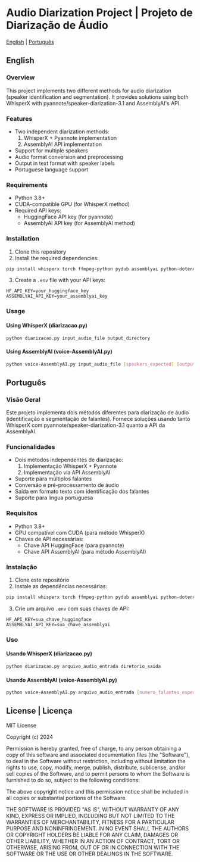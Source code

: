 # Audio Diarization Project | Projeto de Diarização de Áudio

[English](#english) | [Português](#português)

## English

### Overview
This project implements two different methods for audio diarization (speaker identification and segmentation). It provides solutions using both WhisperX with pyannote/speaker-diarization-3.1 and AssemblyAI's API.

### Features
- Two independent diarization methods:
  1. WhisperX + Pyannote implementation
  2. AssemblyAI API implementation
- Support for multiple speakers
- Audio format conversion and preprocessing
- Output in text format with speaker labels
- Portuguese language support

### Requirements
- Python 3.8+
- CUDA-compatible GPU (for WhisperX method)
- Required API keys:
  - HuggingFace API key (for pyannote)
  - AssemblyAI API key (for AssemblyAI method)

### Installation
1. Clone this repository
2. Install the required dependencies:
```bash
pip install whisperx torch ffmpeg-python pydub assemblyai python-dotenv
```
3. Create a `.env` file with your API keys:
```env
HF_API_KEY=your_huggingface_key
ASSEMBLYAI_API_KEY=your_assemblyai_key
```

### Usage

#### Using WhisperX (diarizacao.py)
```bash
python diarizacao.py input_audio_file output_directory
```

#### Using AssemblyAI (voice-AssemblyAI.py)
```bash
python voice-AssemblyAI.py input_audio_file [speakers_expected] [output_file]
```

## Português

### Visão Geral
Este projeto implementa dois métodos diferentes para diarização de áudio (identificação e segmentação de falantes). Fornece soluções usando tanto WhisperX com pyannote/speaker-diarization-3.1 quanto a API da AssemblyAI.

### Funcionalidades
- Dois métodos independentes de diarização:
  1. Implementação WhisperX + Pyannote
  2. Implementação via API AssemblyAI
- Suporte para múltiplos falantes
- Conversão e pré-processamento de áudio
- Saída em formato texto com identificação dos falantes
- Suporte para língua portuguesa

### Requisitos
- Python 3.8+
- GPU compatível com CUDA (para método WhisperX)
- Chaves de API necessárias:
  - Chave API HuggingFace (para pyannote)
  - Chave API AssemblyAI (para método AssemblyAI)

### Instalação
1. Clone este repositório
2. Instale as dependências necessárias:
```bash
pip install whisperx torch ffmpeg-python pydub assemblyai python-dotenv
```
3. Crie um arquivo `.env` com suas chaves de API:
```env
HF_API_KEY=sua_chave_huggingface
ASSEMBLYAI_API_KEY=sua_chave_assemblyai
```

### Uso

#### Usando WhisperX (diarizacao.py)
```bash
python diarizacao.py arquivo_audio_entrada diretorio_saida
```

#### Usando AssemblyAI (voice-AssemblyAI.py)
```bash
python voice-AssemblyAI.py arquivo_audio_entrada [numero_falantes_esperados] [arquivo_saida]
```

## License | Licença

MIT License

Copyright (c) 2024

Permission is hereby granted, free of charge, to any person obtaining a copy
of this software and associated documentation files (the "Software"), to deal
in the Software without restriction, including without limitation the rights
to use, copy, modify, merge, publish, distribute, sublicense, and/or sell
copies of the Software, and to permit persons to whom the Software is
furnished to do so, subject to the following conditions:

The above copyright notice and this permission notice shall be included in all
copies or substantial portions of the Software.

THE SOFTWARE IS PROVIDED "AS IS", WITHOUT WARRANTY OF ANY KIND, EXPRESS OR
IMPLIED, INCLUDING BUT NOT LIMITED TO THE WARRANTIES OF MERCHANTABILITY,
FITNESS FOR A PARTICULAR PURPOSE AND NONINFRINGEMENT. IN NO EVENT SHALL THE
AUTHORS OR COPYRIGHT HOLDERS BE LIABLE FOR ANY CLAIM, DAMAGES OR OTHER
LIABILITY, WHETHER IN AN ACTION OF CONTRACT, TORT OR OTHERWISE, ARISING FROM,
OUT OF OR IN CONNECTION WITH THE SOFTWARE OR THE USE OR OTHER DEALINGS IN THE
SOFTWARE.